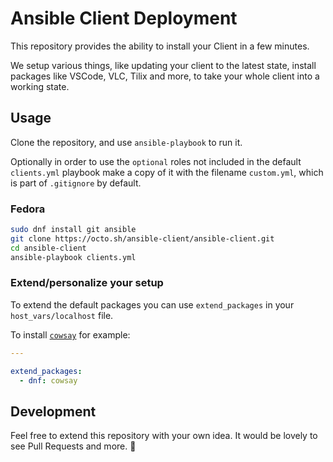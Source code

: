 Ansible Client Deployment
===

This repository provides the ability to install your Client in a few minutes.

We setup various things, like updating your client to the latest state, install packages like VSCode, VLC, Tilix and more, to take your whole client into a working state.

Usage
---

Clone the repository, and use `ansible-playbook` to run it.

Optionally in order to use the `optional` roles not included in the default `clients.yml` playbook make a copy of it with the filename `custom.yml`, which is part of `.gitignore` by default.

### Fedora

```bash
sudo dnf install git ansible
git clone https://octo.sh/ansible-client/ansible-client.git
cd ansible-client
ansible-playbook clients.yml
```

### Extend/personalize your setup

To extend the default packages you can use `extend_packages` in your `host_vars/localhost` file.

To install [`cowsay`](https://en.wikipedia.org/wiki/Cowsay) for example:

```yaml
---

extend_packages:
  - dnf: cowsay

```


Development
---

Feel free to extend this repository with your own idea. It would be lovely to see Pull Requests and more. :wave:
